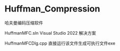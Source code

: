 # Huffman_Compression

哈夫曼编码压缩软件 

HuffmanMFC.sln Visual Studio 2022 解决方案 

HuffmanMFCDlg.cpp 直接运行该文件生成可执行文件exe
